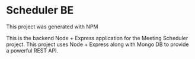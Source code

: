 # Scheduler BE

This project was generated with NPM

This is the backend Node + Express application for the Meeting Scheduler project. 
This project uses Node + Express along with Mongo DB to provide a powerful REST API.
